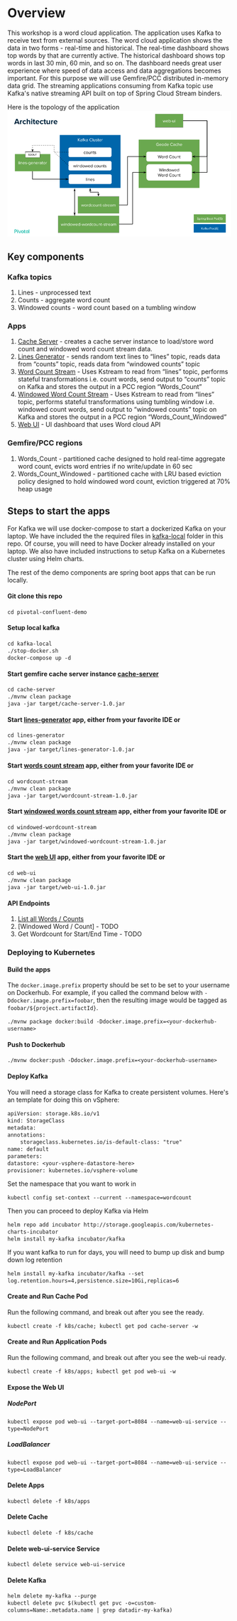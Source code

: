 # Overview

This workshop is a word cloud application. The application uses Kafka to receive text from external sources.
The word cloud application shows the data in two forms - real-time and historical.
The real-time dashboard shows top words by that are currently active.
The historical dashboard shows top words in last 30 min, 60 min, and so on.
The dashboard needs great user experience where speed of data access and data aggregations becomes important.
For this purpose we will use Gemfire/PCC distributed in-memory data grid.
The streaming applications consuming from Kafka topic use Kafka's native streaming API built on top of
Spring Cloud Stream binders.

Here is the topology of the application
![Words Cloud application](architecture.png)

## Key components

### Kafka topics
1. Lines - unprocessed text
1. Counts - aggregate word count
1. Windowed counts - word count based on a tumbling window

### Apps
1. [Cache Server](./cache-server) - creates a cache server instance to load/store word count and windowed word count stream data. 
1. [Lines Generator](./lines-generator) - sends random text lines to “lines” topic, reads data from “counts” topic, reads data from “windowed counts” topic
1. [Word Count Stream](./wordcount-stream) - Uses Kstream to read from “lines” topic, performs stateful transformations i.e. count words, send output to “counts” topic on Kafka and stores the output in a PCC region “Words_Count”
1. [Windowed Word Count Stream](./windowed-wordcount-stream) - Uses Kstream to read from “lines” topic, performs stateful transformations using tumbling window i.e. windowed count words, send output to “windowed counts” topic on Kafka and stores the output in a PCC region “Words_Count_Windowed”
1. [Web UI](./web-ui) - UI dashboard that uses Word cloud API

### Gemfire/PCC regions
1. Words_Count - partitioned cache designed to hold real-time aggregate word count, evicts word entries if no write/update in 60 sec
1. Words_Count_Windowed - partitioned cache with LRU based eviction policy designed to hold windowed word count, eviction triggered at 70% heap usage

## Steps to start the apps
For Kafka we will use docker-compose to start a dockerized Kafka on your laptop.
We have included the the required files in [kafka-local](./kafka-local) folder in this repo.
Of course, you will need to have Docker already installed on your laptop.
We also have included instructions to setup Kafka on a Kubernetes cluster using Helm charts.

The rest of the demo components are spring boot apps that can be run locally.

#### Git clone this repo
```
cd pivotal-confluent-demo
```

#### Setup local kafka
```
cd kafka-local
./stop-docker.sh
docker-compose up -d
```
#### Start gemfire cache server instance [cache-server](cache-server)
```
cd cache-server
./mvnw clean package
java -jar target/cache-server-1.0.jar
```
#### Start [lines-generator](lines-generator) app, either from your favorite IDE or
```
cd lines-generator
./mvnw clean package
java -jar target/lines-generator-1.0.jar
```

#### Start [words count stream](wordcount-stream) app, either from your favorite IDE or
```
cd wordcount-stream
./mvnw clean package
java -jar target/wordcount-stream-1.0.jar
```

#### Start [windowed words count stream](windowed-wordcount-stream) app, either from your favorite IDE or
```
cd windowed-wordcount-stream
./mvnw clean package
java -jar target/windowed-wordcount-stream-1.0.jar
```

#### Start the [web UI](web-ui) app, either from your favorite IDE or
```
cd web-ui
./mvnw clean package
java -jar target/web-ui-1.0.jar
```

#### API Endpoints
1. [List all Words / Counts](http://localhost:8084)
1. [Windowed Word / Count] - TODO
1. Get Wordcount for Start/End Time - TODO

### Deploying to Kubernetes
#### Build the apps
The `docker.image.prefix` property should be set to be set to your username on Dockerhub.  For example, if you called the command below with `-Ddocker.image.prefix=foobar`, then the resulting image would be tagged as `foobar/${project.artifactId}`.
```
./mvnw package docker:build -Ddocker.image.prefix=<your-dockerhub-username>
```

#### Push to Dockerhub
```
./mvnw docker:push -Ddocker.image.prefix=<your-dockerhub-username>
```

#### Deploy Kafka
You will need a storage class for Kafka to create persistent volumes.  Here's an template for doing this on vSphere:
```
apiVersion: storage.k8s.io/v1
kind: StorageClass
metadata:
annotations:
    storageclass.kubernetes.io/is-default-class: "true"
name: default
parameters:
datastore: <your-vsphere-datastore-here>
provisioner: kubernetes.io/vsphere-volume 
```

Set the namespace that you want to work in
```
kubectl config set-context --current --namespace=wordcount
```

Then you can proceed to deploy Kafka via Helm
```
helm repo add incubator http://storage.googleapis.com/kubernetes-charts-incubator
helm install my-kafka incubator/kafka
```

If you want kafka to run for days, you will need to bump up disk and bump down log retention
```
helm install my-kafka incubator/kafka --set log.retention.hours=4,persistence.size=10Gi,replicas=6  
```

#### Create and Run Cache Pod
Run the following command, and break out after you see the ready.
```
kubectl create -f k8s/cache; kubectl get pod cache-server -w
```

#### Create and Run Application Pods
Run the following command, and break out after you see the web-ui ready.
```
kubectl create -f k8s/apps; kubectl get pod web-ui -w
```

#### Expose the Web UI
##### NodePort
```
kubectl expose pod web-ui --target-port=8084 --name=web-ui-service --type=NodePort
````

##### LoadBalancer
```
kubectl expose pod web-ui --target-port=8084 --name=web-ui-service --type=LoadBalancer
```

#### Delete Apps
```
kubectl delete -f k8s/apps
```

#### Delete Cache
```
kubectl delete -f k8s/cache
```

#### Delete web-ui-service Service
```
kubectl delete service web-ui-service
```

#### Delete Kafka
```
helm delete my-kafka --purge
kubectl delete pvc $(kubectl get pvc -o=custom-columns=Name:.metadata.name | grep datadir-my-kafka)
```
